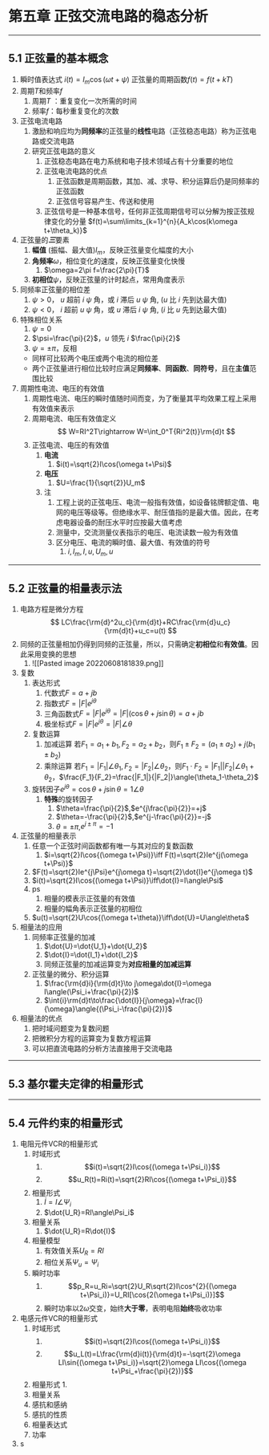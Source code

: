 # 第五章 正弦交流电路的稳态分析
---
## 5.1 正弦量的基本概念
1. 瞬时值表达式
	$i(t)=I_m\cos(\omega t+\psi)$
	正弦量的周期函数$f(t)=f(t+kT)$
2. 周期$T$和频率$f$
	1. 周期$T$ ：重复变化一次所需的时间
	2. 频率$f$：每秒重复变化的次数
3. 正弦电流电路
	1. 激励和响应均为**同频率**的正弦量的**线性**电路（正弦稳态电路）称为正弦电路或交流电路
	2. 研究正弦电路的意义
		1. 正弦稳态电路在电力系统和电子技术领域占有十分重要的地位
		2. 正弦电流电路的优点
			1. 正弦函数是周期函数，其加、减、求导、积分运算后仍是同频率的正弦函数
			2. 正弦信号容易产生、传送和使用
		3. 正弦信号是一种基本信号，任何非正弦周期信号可以分解为按正弦规律变化的分量
			$f(t)=\sum\limits_{k=1}^{n}{A_k\cos(k\omega t+\theta_k)}$
4. 正弦量的***三***要素
	1. **幅值** (振幅、最大值)$I_m$，反映正弦量变化幅度的大小
	2. **角频率**$\omega$，相位变化的速度，反映正弦量变化快慢
		1. $\omega=2\pi f=\frac{2\pi}{T}$
	3. **初相位**$\psi$，反映正弦量的计时起点，常用角度表示
5. 同频率正弦量的相位差
	1. $\psi>0$， $u$ 超前 $i$ $\psi$ 角，或 $i$ 滞后 $u$ $\psi$ 角, ($u$ 比 $i$ 先到达最大值)
	2. $\psi<0$， $i$ 超前 $u$ $\psi$ 角，或 $u$ 滞后 $i$ $\psi$ 角, ($i$ 比 $u$ 先到达最大值)
6. 特殊相位关系
	1. $\psi=0$
	2. $\psi=\frac{\pi}{2}$，$u$ 领先 $i$ $\frac{\pi}{2}$
	3. $\psi=\pm\pi$，反相
	* 同样可比较两个电压或两个电流的相位差
	* 两个正弦量进行相位比较时应满足**同频率**、**同函数**、**同符号**，且在**主值**范围比较
7. 周期性电流、电压的有效值
	1. 周期性电流、电压的瞬时值随时间而变，为了衡量其平均效果工程上采用有效值来表示
	2. 周期电流、电压有效值定义
		$$
	W=RI^2T\rightarrow W=\int_0^T{Ri^2(t)}\rm{d}t
	$$
	3. 正弦电流、电压的有效值
		1. **电流**
			1. $i(t)=\sqrt{2}I\cos(\omega t+\Psi)$
		2. **电压**
			1. $U=\frac{1}{\sqrt{2}}U_m$
		3. 注
			1. 工程上说的正弦电压、电流一般指有效值，如设备铭牌额定值、电网的电压等级等。但绝缘水平、耐压值指的是最大值。因此，在考虑电器设备的耐压水平时应按最大值考虑
			2. 测量中，交流测量仪表指示的电压、电流读数一般为有效值
			3. 区分电压、电流的瞬时值、最大值、有效值的符号
				1. $i,I_m,I,u,U_m,u$

---
## 5.2 正弦量的相量表示法
1. 电路方程是微分方程
	$$
	LC\frac{\rm{d}^2u_c}{\rm{d}t}+RC\frac{\rm{d}u_c}{\rm{d}t}+u_c=u(t)
	$$
2. 同频的正弦量相加仍得到同频的正弦量，所以，只需确定**初相位**和**有效值**。因此采用变换的思想
	1. ![[Pasted image 20220608181839.png]]
3. 复数
	1. 表达形式
		1. 代数式$F=a+jb$
		2. 指数式$F=|F|e^{j\theta}$
		3. 三角函数式$F=|F|e^{j\theta}=|F|(\cos\theta+j\sin\theta)=a+jb$
		4. 极坐标式$F=|F|e^{j\theta}=|F|\angle\theta$
	2. 复数运算
		1. 加减运算
			若$F_1=a_1+b_1,F_2=a_2+b_2$，则$F_{1}\pm F_2=(a_{1}\pm a_2)+j(b_{1}\pm b_2)$
		2. 乘除运算
			若$F_1=|F_1|\angle\theta_1,F_2=|F_2|\angle\theta_2$，则$F_1\cdot F_2=|F_1||F_2|\angle{\theta_1+\theta_2}$，$\frac{F_1}{F_2}=\frac{|F_1|}{|F_2|}\angle{\theta_1-\theta_2}$
	3. 旋转因子$e^{j\theta}=\cos{\theta}+j\sin\theta=1\angle\theta$
		1. **特殊**的旋转因子
			1. $\theta=\frac{\pi}{2}$,$e^{j\frac{\pi}{2}}=+j$
			2. $\theta=-\frac{\pi}{2}$,$e^{j-\frac{\pi}{2}}=-j$
			3. $\theta=\pm \pi$,$e^{j\pm\pi}=-1$
3. 正弦量的相量表示
	1. 任意一个正弦时间函数都有唯一与其对应的复数函数
		1. $i=\sqrt{2}I\cos{(\omega t+\Psi)}\iff F(t)=\sqrt{2}Ie^{j(\omega t+\Psi)}$
	2. $F(t)=\sqrt{2}Ie^{j\Psi}e^{j\omega t}=\sqrt{2}\dot{I}e^{j\omega t}$
	3. $i(t)=\sqrt{2}I\cos{(\omega t+\Psi)}\iff\dot{I}=I\angle\Psi$
	4. ps
		1. 相量的模表示正弦量的有效值
		2. 相量的幅角表示正弦量的初相位
	5. $u(t)=\sqrt{2}U\cos{(\omega t+\theta)}\iff\dot{U}=U\angle\theta$
4. 相量法的应用
	1. 同频率正弦量的加减
		1. $\dot{U}=\dot{U_1}+\dot{U_2}$
		2. $\dot{I}=\dot{I_1}+\dot{I_2}$
		3. 同频正弦量的加减运算变为**对应相量的加减运算**
	2. 正弦量的微分、积分运算
		1. $\frac{\rm{d}i}{\rm{d}t}\to j\omega\dot{I}=\omega I\angle(\Psi_i+\frac{\pi}{2})$
		2. $\int{i}\rm{d}t\to\frac{\dot{I}}{j\omega}=\frac{I}{\omega}\angle{(\Psi_i-\frac{\pi}{2})}$
3. 相量法的优点
	1. 把时域问题变为复数问题
	2. 把微积分方程的运算变为复数方程运算
	3. 可以把直流电路的分析方法直接用于交流电路

---
## 5.3 基尔霍夫定律的相量形式

---
## 5.4 元件约束的相量形式
1. 电阻元件VCR的相量形式
	1. 时域形式
		1. $$i(t)=\sqrt{2}I\cos{(\omega t+\Psi_i)}$$
		2. $$u_R(t)=Ri(t)=\sqrt{2}RI\cos{(\omega t+\Psi_i)}$$
	2. 相量形式
		1. $\dot{I}=I\angle\Psi_i$
		2. $\dot{U_R}=RI\angle\Psi_i$
	3. 相量关系
		1. $\dot{U_R}=R\dot{I}$
	4. 相量模型
		1. 有效值关系$U_R=RI$
		2. 相位关系$\Psi_u=\Psi_i$
	5. 瞬时功率
		1. $$p_R=u_Ri=\sqrt{2}U_R\sqrt{2}I\cos^{2}{(\omega t+\Psi_i)}=U_RI[\cos{2(\omega t+\Psi_i)}]$$
		2. 瞬时功率以2$\omega$交变，始终**大于零**，表明电阻**始终**吸收功率
2. 电感元件VCR的相量形式
	1. 时域形式
		1. $$i(t)=\sqrt{2}I\cos{(\omega t+\Psi_i)}$$
		2. $$u_L(t)=L\frac{\rm{d}i(t)}{\rm{d}t}=-\sqrt{2}\omega LI\sin{(\omega t+\Psi_i)}=\sqrt{2}\omega LI\cos{(\omega t+\Psi_+\frac{\pi}{2})}$$
	2. 相量形式
		1. 
	3. 相量关系
	4. 感抗和感纳
	5. 感抗的性质
	6. 相量表达式
	7. 功率
3. s

